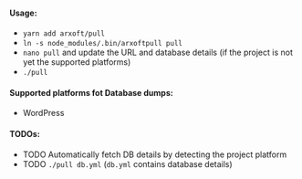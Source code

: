 #### Usage:

- `yarn add arxoft/pull`
- `ln -s node_modules/.bin/arxoftpull pull`
- `nano pull` and update the URL and database details (if the project is not yet the supported platforms)
- `./pull`

#### Supported platforms fot Database dumps:

- WordPress

#### TODOs:

- TODO Automatically fetch DB details by detecting the project platform
- TODO `./pull db.yml` (`db.yml` contains database details)
